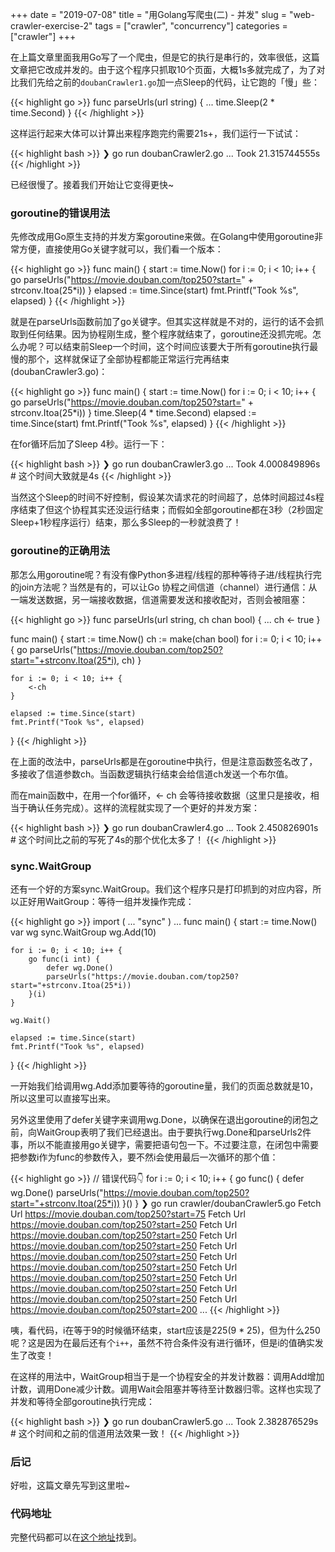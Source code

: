 +++
date = "2019-07-08"
title = "用Golang写爬虫(二) - 并发"
slug = "web-crawler-exercise-2"
tags = ["crawler", "concurrency"]
categories = ["crawler"]
+++

在上篇文章里面我用Go写了一个爬虫，但是它的执行是串行的，效率很低，这篇文章把它改成并发的。由于这个程序只抓取10个页面，大概1s多就完成了，为了对比我们先给之前的`doubanCrawler1.go`加一点Sleep的代码，让它跑的「慢」些：

{{< highlight go >}}
func parseUrls(url string) {
    ...
	time.Sleep(2 * time.Second)
}
{{< /highlight >}}

这样运行起来大体可以计算出来程序跑完约需要21s+，我们运行一下试试：

{{< highlight bash >}}
❯ go run doubanCrawler2.go
...
Took 21.315744555s
{{< /highlight >}}

已经很慢了。接着我们开始让它变得更快~

### goroutine的错误用法

先修改成用Go原生支持的并发方案goroutine来做。在Golang中使用goroutine非常方便，直接使用Go关键字就可以，我们看一个版本：

{{< highlight go >}}
func main() {
	start := time.Now()
	for i := 0; i < 10; i++ {
		go parseUrls("https://movie.douban.com/top250?start=" + strconv.Itoa(25*i))
	}
	elapsed := time.Since(start)
	fmt.Printf("Took %s", elapsed)
}
{{< /highlight >}}

就是在parseUrls函数前加了go关键字。但其实这样就是不对的，运行的话不会抓取到任何结果。因为协程刚生成，整个程序就结束了，goroutine还没抓完呢。怎么办呢？可以结束前Sleep一个时间，这个时间应该要大于所有goroutine执行最慢的那个，这样就保证了全部协程都能正常运行完再结束(doubanCrawler3.go)：

{{< highlight go >}}
func main() {
    start := time.Now()
    for i := 0; i < 10; i++ {
        go parseUrls("https://movie.douban.com/top250?start=" + strconv.Itoa(25*i))
    }
    time.Sleep(4 * time.Second)
    elapsed := time.Since(start)
    fmt.Printf("Took %s", elapsed)
}
{{< /highlight >}}

在for循环后加了Sleep 4秒。运行一下：

{{< highlight bash >}}
❯ go run doubanCrawler3.go
...
Took 4.000849896s  # 这个时间大致就是4s
{{< /highlight >}}

当然这个Sleep的时间不好控制，假设某次请求花的时间超了，总体时间超过4s程序结束了但这个协程其实还没运行结束；而假如全部goroutine都在3秒（2秒固定Sleep+1秒程序运行）结束，那么多Sleep的一秒就浪费了！

### goroutine的正确用法

那怎么用goroutine呢？有没有像Python多进程/线程的那种等待子进/线程执行完的join方法呢？当然是有的，可以让Go 协程之间信道（channel）进行通信：从一端发送数据，另一端接收数据，信道需要发送和接收配对，否则会被阻塞：

{{< highlight go >}}
func parseUrls(url string, ch chan bool) {
    ...
    ch <- true
}

func main() {
    start := time.Now()
    ch := make(chan bool)
    for i := 0; i < 10; i++ {
        go parseUrls("https://movie.douban.com/top250?start="+strconv.Itoa(25*i), ch)
    }

    for i := 0; i < 10; i++ {
        <-ch
    }

    elapsed := time.Since(start)
    fmt.Printf("Took %s", elapsed)
}
{{< /highlight >}}

在上面的改法中，parseUrls都是在goroutine中执行，但是注意函数签名改了，多接收了信道参数ch。当函数逻辑执行结束会给信道ch发送一个布尔值。

而在main函数中，在用一个for循环，<- ch 会等待接收数据（这里只是接收，相当于确认任务完成）。这样的流程就实现了一个更好的并发方案：

{{< highlight bash >}}
❯ go run doubanCrawler4.go
...
Took 2.450826901s  # 这个时间比之前的写死了4s的那个优化太多了！
{{< /highlight >}}

### sync.WaitGroup

还有一个好的方案sync.WaitGroup。我们这个程序只是打印抓到的对应内容，所以正好用WaitGroup：等待一组并发操作完成：

{{< highlight go >}}
import (
	...
	"sync"
)
...
func main() {
	start := time.Now()
	var wg sync.WaitGroup
	wg.Add(10)

	for i := 0; i < 10; i++ {
		go func(i int) {
			defer wg.Done()
			parseUrls("https://movie.douban.com/top250?start="+strconv.Itoa(25*i))
		}(i)
	}

	wg.Wait()

	elapsed := time.Since(start)
	fmt.Printf("Took %s", elapsed)
}
{{< /highlight >}}

一开始我们给调用wg.Add添加要等待的goroutine量，我们的页面总数就是10，所以这里可以直接写出来。

另外这里使用了defer关键字来调用wg.Done，以确保在退出goroutine的闭包之前，向WaitGroup表明了我们已经退出。由于要执行wg.Done和parseUrls2件事，所以不能直接用go关键字，需要把语句包一下。不过要注意，在闭包中需要把参数i作为func的参数传入，要不然i会使用最后一次循环的那个值：

{{< highlight go >}}
// 错误代码👇
for i := 0; i < 10; i++ {
    go func() {
        defer wg.Done()
        parseUrls("https://movie.douban.com/top250?start="+strconv.Itoa(25*i))
    }()
}
❯ go run crawler/doubanCrawler5.go
Fetch Url https://movie.douban.com/top250?start=75
Fetch Url https://movie.douban.com/top250?start=250
Fetch Url https://movie.douban.com/top250?start=250
Fetch Url https://movie.douban.com/top250?start=250
Fetch Url https://movie.douban.com/top250?start=250
Fetch Url https://movie.douban.com/top250?start=250
Fetch Url https://movie.douban.com/top250?start=250
Fetch Url https://movie.douban.com/top250?start=250
Fetch Url https://movie.douban.com/top250?start=250
Fetch Url https://movie.douban.com/top250?start=200
...
{{< /highlight >}}

咦，看代码，i在等于9的时候循环结束，start应该是225(9 *  25)，但为什么250呢？这是因为在最后还有个`i++`，虽然不符合条件没有进行循环，但是i的值确实发生了改变！

在这样的用法中，WaitGroup相当于是一个协程安全的并发计数器：调用Add增加计数，调用Done减少计数。调用Wait会阻塞并等待至计数器归零。这样也实现了并发和等待全部goroutine执行完成：

{{< highlight bash >}}
❯ go run doubanCrawler5.go
...
Took 2.382876529s  # 这个时间和之前的信道用法效果一致！
{{< /highlight >}}

### 后记

好啦，这篇文章先写到这里啦~

### 代码地址

完整代码都可以在[这个地址](https://github.com/golang-dev/strconv.code/blob/master/crawler)找到。

